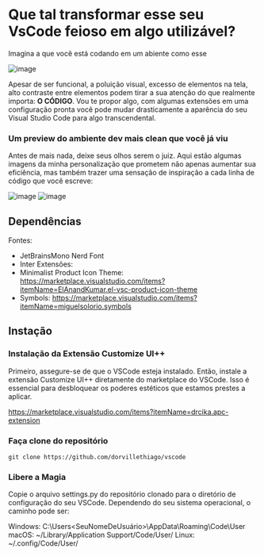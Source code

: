 # Que tal transformar esse seu VsCode feioso em algo utilizável?
Imagina a que vocẽ está codando em um abiente como esse

![image](https://github.com/dorvillethiago/vscode/assets/103829961/4b973689-1a8c-498a-a47f-561747e441d5)

Apesar de ser funcional, a poluição visual, excesso de elementos na tela, alto contraste entre elementos podem tirar a sua atenção do que realmente importa: **O CÓDIGO**.
Vou te propor algo, com algumas extensões em uma configuração pronta você pode mudar drasticamente a aparência do seu Visual Studio Code para algo transcendental.

### Um preview do ambiente dev mais clean que você já viu
Antes de mais nada, deixe seus olhos serem o juiz. Aqui estão algumas imagens da minha personalização que prometem não apenas aumentar sua eficiência, mas também trazer uma sensação de inspiração a cada linha de código que você escreve:

![image](https://github.com/dorvillethiago/vscode/assets/103829961/8ac91803-ebc5-4334-bf14-0ee387d1f8bc)
![image](https://github.com/dorvillethiago/vscode/assets/103829961/4535196f-bf78-4fff-ac57-6d5f156af5b3)

## Dependências

Fontes:
- JetBrainsMono Nerd Font
- Inter
Extensões:
- Minimalist Product Icon Theme: https://marketplace.visualstudio.com/items?itemName=ElAnandKumar.el-vsc-product-icon-theme
- Symbols: https://marketplace.visualstudio.com/items?itemName=miguelsolorio.symbols

## Instação

### Instalação da Extensão Customize UI++
Primeiro, assegure-se de que o VSCode esteja instalado. Então, instale a extensão Customize UI++ diretamente do marketplace do VSCode. Isso é essencial para desbloquear os poderes estéticos que estamos prestes a aplicar.

https://marketplace.visualstudio.com/items?itemName=drcika.apc-extension

### Faça clone do repositório
`git clone https://github.com/dorvillethiago/vscode`

### Libere a Magia
Copie o arquivo settings.py do repositório clonado para o diretório de configuração do seu VSCode. Dependendo do seu sistema operacional, o caminho pode ser:

Windows: C:\Users\<SeuNomeDeUsuário>\AppData\Roaming\Code\User\
macOS: ~/Library/Application Support/Code/User/
Linux: ~/.config/Code/User/
